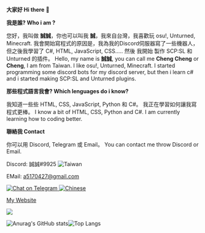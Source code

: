 **大家好 Hi there** 👋

**我是誰? Who i am ?**

您好，我叫做 **誠誠**，你也可以叫我 **誠**，我來自台灣，我喜歡玩 osu!, Unturned, Minecraft.
我會開始寫程式的原因是，我為我的Discord伺服器寫了一些機器人，但之後我學習了 C#, HTML, JavaScript, CSS..... 然後 我開始 製作 SCP:SL 和 Unturned 的插件。
Hello, my name is **誠誠**, you can call me **Cheng Cheng** or **Cheng**, I am from Taiwan. I like osu!, Unturned, Minecraft.
I started programming some discord bots for my discord server, but then i learn c# and i started making SCP:SL and Unturned plugins.

**那些程式語言我會? Which lenguages do i know?**

我知道一些些 HTML, CSS, JavaScript, Python 和 C#。 我正在學習如何讓我寫程式更棒。
I know a bit of HTML, CSS, Python and C#. I am currently learning how to coding better.

**聯絡我 Contact**

你可以用 Discord, Telegram 或 Email。
You can contact me throw Discord or Email.

Discord: 誠誠#9925 <img src="https://img.shields.io/badge/-Taiwan-ff1f4b" alt="Taiwan">

EMail: a5170427@gmail.com

<a href="https://t.me/+lHO7epHtC3NlYTNl">
  <img src="https://img.shields.io/badge/-Chat%20on%20Telegram-blue" alt="Chat on Telegram"> <img src="https://img.shields.io/badge/-Chat%20Use%20Chinese-yellow" alt="Chinese">
</a><br>

[My Website](https://tw527e.github.io)

![](https://komarev.com/ghpvc/?username=TW527E&color=blueviolet)

![Anurag's GitHub stats](https://github-readme-stats.vercel.app/api?username=TW527E&theme=tokyonight&show_icons=true)![Top Langs](https://github-readme-stats.vercel.app/api/top-langs/?username=TW527E&layout=compact&theme=tokyonight)
